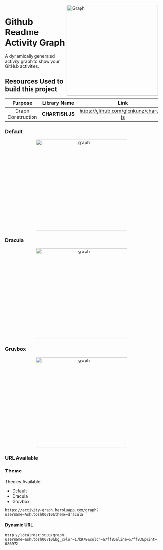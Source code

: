 <img align="right" src="https://github.com/Ashutosh00710/github-readme-activity-graph/blob/main/asset/graph.jpg" alt="Graph" height=300/>

# Github Readme Activity Graph

A dynamically generated activity graph to show your GitHub activities.

## Resources Used to build this project

|      Purpose       |  Library Name   |                   Link                    |
| :----------------: | :-------------: | :---------------------------------------: |
| Graph Construction | **CHARTISH.JS** | <https://github.com/gionkunz/chartist-js> |

<p align="right">

### Default

<p align="center">
<img src="https://activity-graph.herokuapp.com/graph?username=Ashutosh00710" height=300 alt="graph"/>
</p>

### Dracula

<p align="center">
<img src="https://activity-graph.herokuapp.com/graph?username=Ashutosh00710&theme=dracula" height=300 alt="graph"/>
</p>

### Gruvbox

<p align="center">
<img src="https://activity-graph.herokuapp.com/graph?username=Ashutosh00710&theme=gruvbox" height=300 alt="graph"/>
</p>

### URL Available

### Theme

Themes Available:

- Default
- Dracula
- Gruvbox

`https://activity-graph.herokuapp.com/graph?username=Ashutosh00710&theme=dracula`

#### Dynamic URL

`http://localhost:5000/graph?username=ashutosh00710&bg_color=17b978&color=a7ff83&line=a7ff83&point=086972`

